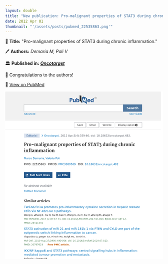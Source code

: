 ```yaml
---
layout: double
title: "New publication: Pro-malignant properties of STAT3 during chronic inflammation"
date: 2012 Apr 01
thumbnail: "'/assets/posts/pubmed_22535863.png'"
---
```

📖 <strong>Title:</strong> "Pro-malignant properties of STAT3 during chronic inflammation."  

🖊️ <strong>Authors:</strong> <em>Demaria M, Poli V</em>  

🏛️ <strong>Published in:</strong> <em><strong><ins>Oncotarget</ins></strong></em>  

🎉 Congratulations to the authors!  

🔗 <a href="https://pubmed.ncbi.nlm.nih.gov/22535863/">View on PubMed</a>  

![Publication Image](/assets/posts/pubmed_22535863.png)

